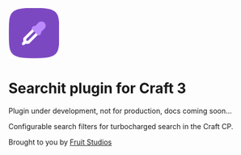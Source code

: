 <p align="left"><a href="https://github.com/fruitstudios/craft-searchit" target="_blank"><img width="100" height="100" src="resources/img/searchit.svg" alt="Searchit"></a></p>

# Searchit plugin for Craft 3

Plugin under development, not for production, docs coming soon...

Configurable search filters for turbocharged search in the Craft CP.

Brought to you by [Fruit Studios](https://fruitstudios.co.uk)
